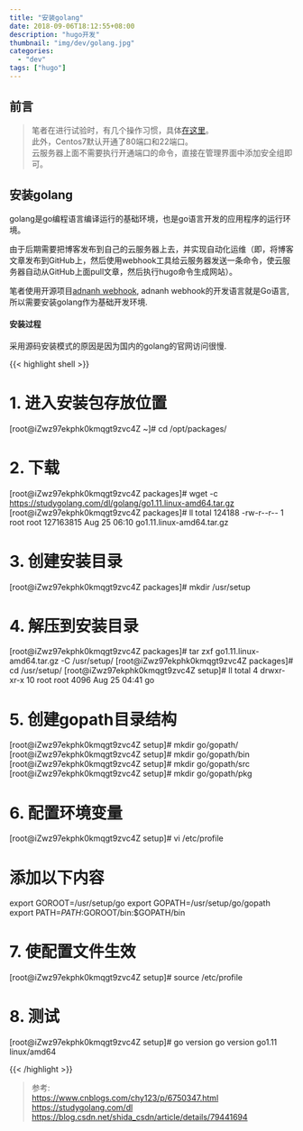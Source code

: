 ```yaml
---
title: "安装golang"
date: 2018-09-06T18:12:55+08:00
description: "hugo开发"
thumbnail: "img/dev/golang.jpg"
categories:
  - "dev"
tags: ["hugo"]
---
```


## 前言

> 笔者在进行试验时，有几个操作习惯，具体[在这里](https://github.com/zeanzai/Computer-Science-Study-Note/blob/master/operation/README.md)。<br>
> 此外，Centos7默认开通了80端口和22端口。<br>
> 云服务器上面不需要执行开通端口的命令，直接在管理界面中添加安全组即可。

## 安装golang

golang是go编程语言编译运行的基础环境，也是go语言开发的应用程序的运行环境。

由于后期需要把博客发布到自己的云服务器上去，并实现自动化运维（即，将博客文章发布到GitHub上，然后使用webhook工具给云服务器发送一条命令，使云服务器自动从GitHub上面pull文章，然后执行hugo命令生成网站）。

笔者使用开源项目[adnanh webhook](https://github.com/adnanh/webhook), adnanh webhook的开发语言就是Go语言, 所以需要安装golang作为基础开发环境.

#### 安装过程

采用源码安装模式的原因是因为国内的golang的官网访问很慢.

{{< highlight shell >}}
# 1. 进入安装包存放位置
[root@iZwz97ekphk0kmqgt9zvc4Z ~]# cd /opt/packages/

# 2. 下载
[root@iZwz97ekphk0kmqgt9zvc4Z packages]# wget -c https://studygolang.com/dl/golang/go1.11.linux-amd64.tar.gz
[root@iZwz97ekphk0kmqgt9zvc4Z packages]# ll
total 124188
-rw-r--r-- 1 root root 127163815 Aug 25 06:10 go1.11.linux-amd64.tar.gz

# 3. 创建安装目录
[root@iZwz97ekphk0kmqgt9zvc4Z packages]# mkdir /usr/setup

# 4. 解压到安装目录
[root@iZwz97ekphk0kmqgt9zvc4Z packages]# tar zxf go1.11.linux-amd64.tar.gz -C /usr/setup/
[root@iZwz97ekphk0kmqgt9zvc4Z packages]# cd /usr/setup/
[root@iZwz97ekphk0kmqgt9zvc4Z setup]# ll
total 4
drwxr-xr-x 10 root root 4096 Aug 25 04:41 go

# 5. 创建gopath目录结构
[root@iZwz97ekphk0kmqgt9zvc4Z setup]# mkdir go/gopath/
[root@iZwz97ekphk0kmqgt9zvc4Z setup]# mkdir go/gopath/bin
[root@iZwz97ekphk0kmqgt9zvc4Z setup]# mkdir go/gopath/src
[root@iZwz97ekphk0kmqgt9zvc4Z setup]# mkdir go/gopath/pkg

# 6. 配置环境变量
[root@iZwz97ekphk0kmqgt9zvc4Z setup]# vi /etc/profile
# 添加以下内容
export GOROOT=/usr/setup/go
export GOPATH=/usr/setup/go/gopath
export PATH=$PATH:$GOROOT/bin:$GOPATH/bin

# 7. 使配置文件生效
[root@iZwz97ekphk0kmqgt9zvc4Z setup]# source /etc/profile

# 8. 测试
[root@iZwz97ekphk0kmqgt9zvc4Z setup]# go version
go version go1.11 linux/amd64

{{< /highlight >}}

> 参考:<br>
> https://www.cnblogs.com/chy123/p/6750347.html<br>
> https://studygolang.com/dl<br>
> https://blog.csdn.net/shida_csdn/article/details/79441694<br>
